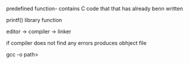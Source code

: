 predefined function- contains C code that that has already benn written

printf() library function

editor -> compiler -> linker

if compiler does not find any errors produces obhject file

gcc -o <old file> path> 

 


